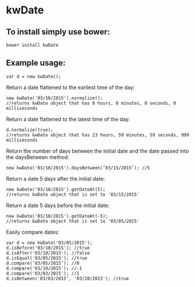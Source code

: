 # kwDate

## To install simply use bower:

    bower install kwDate

## Example usage:

    var d = new kwDate();

Return a date flattened to the earliest time of the day:

    new kwDate('03/10/2015').normalize(); 
    //returns kwDate object that has 0 hours, 0 minutes, 0 seconds, 0 milliseconds
    
Return a date flattened to the latest time of the day:

    d.normalize(true);
    //returns kwDate object that has 23 hours, 59 minutes, 59 seconds, 999 milliseconds

Return the number of days between the initial date and the date passed into the daysBetween method:

    new kwDate('03/10/2015').daysBetween(’03/15/2015’); //5

Return a date 5 days after the initial date:

    new kwDate('03/10/2015').getDateAt(5); 
    //returns kwDate object that is set to '03/15/2015'
    
Return a date 5 days before the initial date:

    new kwDate('03/10/2015').getDateAt(-5); 
    //returns kwDate object that is set to '03/05/2015'

Easily compare dates:

    var d = new kwDate('03/05/2015');
    d.isBefore('03/10/2015'); //true
    d.isAfter('03/10/2015'); //false
    d.isEqual('03/05/2015'); //true
    d.compare('03/05/2015'); //0
    d.compare('03/10/2015'); //-1
    d.compare('03/03/2015'); //1
    d.isBetween('03/03/2015', '03/20/2015'); //true
